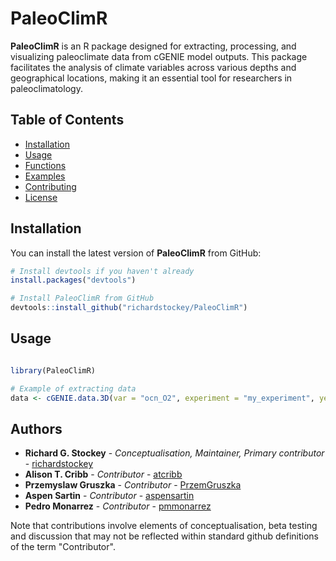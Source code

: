 # PaleoClimR

**PaleoClimR** is an R package designed for extracting, processing, and visualizing paleoclimate data from cGENIE model outputs. This package facilitates the analysis of climate variables across various depths and geographical locations, making it an essential tool for researchers in paleoclimatology.

## Table of Contents

- [Installation](#installation)
- [Usage](#usage)
- [Functions](#functions)
- [Examples](#examples)
- [Contributing](#contributing)
- [License](#license)

## Installation

You can install the latest version of **PaleoClimR** from GitHub:

```R
# Install devtools if you haven't already
install.packages("devtools")

# Install PaleoClimR from GitHub
devtools::install_github("richardstockey/PaleoClimR")
```

## Usage
```R

library(PaleoClimR)

# Example of extracting data
data <- cGENIE.data.3D(var = "ocn_O2", experiment = "my_experiment", year = "default")
```

## Authors

- **Richard G. Stockey** - *Conceptualisation, Maintainer, Primary contributor* - [richardstockey](https://github.com/richardstockey)
- **Alison T. Cribb** - *Contributor* - [atcribb](https://github.com/atcribb)
- **Przemyslaw Gruszka** - *Contributor* - [PrzemGruszka](https://github.com/PrzemGruszka)
- **Aspen Sartin** - *Contributor* - [aspensartin](https://github.com/aspensartin)
- **Pedro Monarrez** - *Contributor* - [pmmonarrez](https://github.com/pmmonarrez)


 Note that contributions involve elements of conceptualisation, beta testing and discussion that may not be reflected within standard github definitions of the term "Contributor". 